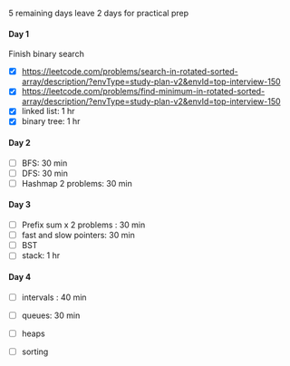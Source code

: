 

5 remaining days
leave 2 days for practical prep
#### Day 1
Finish binary search
- [X] https://leetcode.com/problems/search-in-rotated-sorted-array/description/?envType=study-plan-v2&envId=top-interview-150
- [x] https://leetcode.com/problems/find-minimum-in-rotated-sorted-array/description/?envType=study-plan-v2&envId=top-interview-150
- [x] linked list: 1 hr
- [x] binary tree: 1 hr

#### Day 2
- [ ] BFS: 30 min
- [ ] DFS: 30 min
- [ ] Hashmap 2 problems: 30 min

#### Day 3
- [ ] Prefix sum x 2 problems : 30 min
- [ ] fast and slow pointers: 30 min
- [ ] BST
- [ ] stack: 1 hr
#### Day 4
- [ ] intervals : 40 min
- [ ] queues: 30 min
- [ ] heaps

- [ ] sorting
